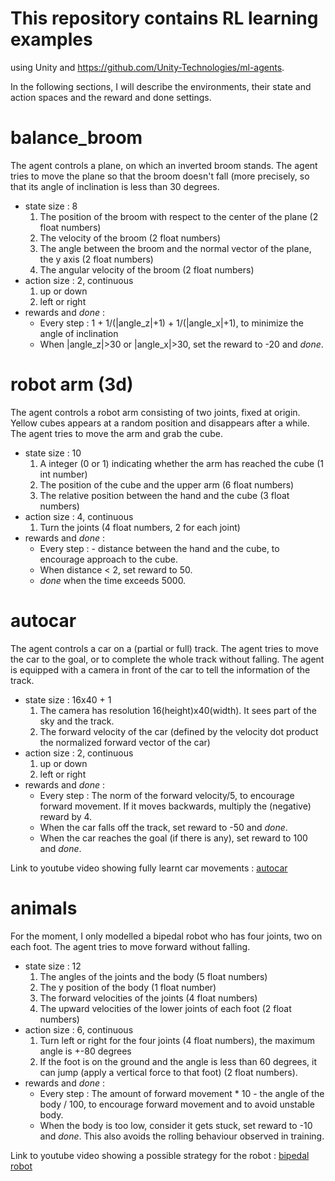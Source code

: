 # This repository contains RL learning examples

using Unity and https://github.com/Unity-Technologies/ml-agents.

In the following sections, I will describe the environments, their state and action spaces and the reward and done settings.

# balance_broom
The agent controls a plane, on which an inverted broom stands. The agent tries to move the plane so that the broom doesn't fall (more precisely, so that its angle of inclination is less than 30 degrees.

* state size : 8
  1.  The position of the broom with respect to the center of the plane (2 float numbers)
  2.  The velocity of the broom (2 float numbers)
  3.  The angle between the broom and the normal vector of the plane, the y axis (2 float numbers)
  4.  The angular velocity of the broom (2 float numbers)
* action size : 2, continuous
  1.  up or down
  2.  left or right
* rewards and *done* :
  * Every step : 1 + 1/(|angle_z|+1) + 1/(|angle_x|+1), to minimize the angle of inclination
  * When |angle_z|>30 or |angle_x|>30, set the reward to -20 and *done*.
  
# robot arm (3d)
The agent controls a robot arm consisting of two joints, fixed at origin. Yellow cubes appears at a random position and disappears after a while. The agent tries to move the arm and grab the cube.

* state size : 10
  1.  A integer (0 or 1) indicating whether the arm has reached the cube (1 int number)
  2.  The position of the cube and the upper arm (6 float numbers)
  3.  The relative position between the hand and the cube (3 float numbers)
* action size : 4, continuous
  1.  Turn the joints (4 float numbers, 2 for each joint)
* rewards and *done* :
  * Every step : - distance between the hand and the cube, to encourage approach to the cube.
  * When distance < 2, set reward to 50.
  * *done* when the time exceeds 5000.
  
# autocar
The agent controls a car on a (partial or full) track. The agent tries to move the car to the goal, or to complete the whole track without falling. The agent is equipped with a camera in front of the car to tell the information of the track.

* state size : 16x40 + 1
  1.  The camera has resolution 16(height)x40(width). It sees part of the sky and the track.
  2.  The forward velocity of the car (defined by the velocity dot product the normalized forward vector of the car)
* action size : 2, continuous
  1.  up or down
  2.  left or right
* rewards and *done* :
  * Every step : The norm of the forward velocity/5, to encourage forward movement. If it moves backwards, multiply the (negative) reward by 4.
  * When the car falls off the track, set reward to -50 and *done*.
  * When the car reaches the goal (if there is any), set reward to 100 and *done*.
  
 Link to youtube video showing fully learnt car movements :
 [autocar](https://youtu.be/pHsxddQF0Tc)
 
 # animals
 For the moment, I only modelled a bipedal robot who has four joints, two on each foot. The agent tries to move forward without falling.
 
 * state size : 12
   1.  The angles of the joints and the body (5 float numbers)
   2.  The y position of the body (1 float number)
   3.  The forward velocities of the joints (4 float numbers)
   4.  The upward velocities of the lower joints of each foot (2 float numbers)
* action size : 6, continuous
   1.  Turn left or right for the four joints (4 float numbers), the maximum angle is +-80 degrees
   2.  If the foot is on the ground and the angle is less than 60 degrees, it can jump (apply a vertical force to that foot) (2 float numbers).
* rewards and *done* :
   * Every step : The amount of forward movement * 10 - the angle of the body / 100, to encourage forward movement and to avoid unstable body.
   * When the body is too low, consider it gets stuck, set reward to -10 and *done*. This also avoids the rolling behaviour observed in training.
   
Link to youtube video showing a possible strategy for the robot :
[bipedal robot](https://youtu.be/iETQGdEFVxI)
